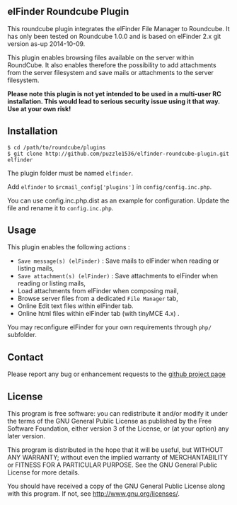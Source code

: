 elFinder Roundcube Plugin
-------------------------

This roundcube plugin integrates the elFinder File Manager to Roundcube. 
It has only been tested on Roundcube 1.0.0 and is based on elFinder 2.x git
version as-up 2014-10-09.

This plugin enables browsing files available on the server within RoundCube.
It also enables therefore the possibility to add attachments from the server
filesystem and save mails or attachments to the server filesystem.

**Please note this plugin is not yet intended to be used in a multi-user RC
installation. This would lead to serious security issue using it that way.
Use at your own risk!**

Installation
------------
    $ cd /path/to/roundcube/plugins
    $ git clone http://github.com/puzzle1536/elfinder-roundcube-plugin.git elfinder

The plugin folder must be named `elfinder`.

Add `elfinder` to `$rcmail_config['plugins']` in `config/config.inc.php`.

You can use config.inc.php.dist as an example for configuration.
Update the file and rename it to `config.inc.php`.

Usage
-----
This plugin enables the following actions :
 * `Save message(s) (elFinder)` : Save mails to elFinder when reading or listing mails,
 * `Save attachment(s) (elFinder)` : Save attachments to elFinder when reading or listing mails,
 * Load attachments from elFinder when composing mail,
 * Browse server files from a dedicated `File Manager` tab,
 * Online Edit text files within elFinder tab.
 * Online html files within elFinder tab (with tinyMCE 4.x) .

You may reconfigure elFinder for your own requirements through `php/` subfolder.

Contact
-------

Please report any bug or enhancement requests to the [github project page](https://github.com/puzzle1536/elfinder-roundcube-plugin/issues?q-is%3Aopen+is%3Aissue)

License
-------

This program is free software: you can redistribute it and/or modify
it under the terms of the GNU General Public License as published by
the Free Software Foundation, either version 3 of the License, or
(at your option) any later version.

This program is distributed in the hope that it will be useful,
but WITHOUT ANY WARRANTY; without even the implied warranty of
MERCHANTABILITY or FITNESS FOR A PARTICULAR PURPOSE.  See the
GNU General Public License for more details.

You should have received a copy of the GNU General Public License
along with this program.  If not, see <http://www.gnu.org/licenses/>.

